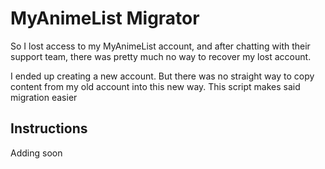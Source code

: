 # MyAnimeList Migrator

So I lost access to my MyAnimeList account, and after chatting with their support team, there was pretty much no way to recover my lost account.
 
I ended up creating a new account. But there was no straight way to copy content from my old account into this new way. This script makes said migration easier

## Instructions

Adding soon